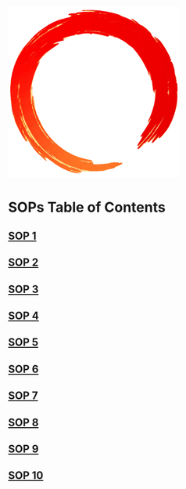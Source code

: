 <img src="./assets/ring.png" width="350">

# SOPs Table of Contents

## [SOP 1](./AttackSOP.md)

## [SOP 2]()

## [SOP 3]()

## [SOP 4]()

## [SOP 5]()

## [SOP 6]()

## [SOP 7]()

## [SOP 8]()

## [SOP 9]()

## [SOP 10]()

